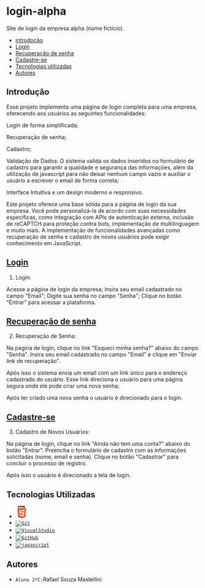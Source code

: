 # login-alpha
Site de login da empresa alpha (nome fictício).

* [introdoção](#introducao)
* [Login](#login)
* [Recuperação de senha](#recuperação-desenha)
* [Cadastre-se](#cadastre-se)
* [Tecnologias utilizadas](#tecnologias-utilizadas)
* [Autores](#autores)

## Introdução
Esse projeto implementa uma página de login completa para uma empresa, oferecendo aos usuários as seguintes funcionalidades:

Login de forma simplificada;

Recuperação de senha;

Cadastro;

Validação de Dados: O sistema valida os dados inseridos no formulário de cadastro para garantir a qualidade e segurança das informações, além da utilização de javascript para não deixar nenhum campo vazio e auxiliar o usuário a escrever o email de forma correta;

Interface Intuitiva e um design moderno e responsivo. 

Este projeto oferece uma base sólida para a página de login da sua empresa. Você pode personalizá-la de acordo com suas necessidades específicas, como integração com APIs de autenticação externa, inclusão de reCAPTCH para proteção contra bots, implementação de multilinguagem e muito mais.
A implementação de funcionalidades avançadas como recuperação de senha e cadastro de novos usuários pode exigir conhecimento em JavaScript.

## [Login](/login.hmtl)
1. Login:

Acesse a página de login da empresa;
Insira seu email cadastrado no campo "Email";
Digite sua senha no campo "Senha";
Clique no botão "Entrar" para acessar a plataforma.

## [Recuperação de senha](/esqueci.html)
2. Recuperação de Senha:

Na página de login, clique no link "Esqueci minha senha?" abaixo do campo "Senha".
Insira seu email cadastrado no campo "Email" e clique em "Enviar link de recuperação".

Após isso o sistema envia um email com um link único para o endereço cadastrado do usuário. Esse link
direciona o usuário para uma página segura onde ele pode criar uma nova senha;

Após ter criado uma nova senha o usuário é direcionado para o login.

## [Cadastre-se](/cadastre-se.html)

3. Cadastro de Novos Usuários:

Na página de login, clique no link "Ainda não tem uma conta?" abaixo do botão "Entrar".
Preencha o formulário de cadastro com as informações solicitadas (nome, email e senha).
Clique no botão "Cadastrar" para concluir o processo de registro.

Após isso o usuário é direcionado a tela de login.

## Tecnologias Utilizadas
* [<code><img height="32" src="https://raw.githubusercontent.com/github/explore/80688e429a7d4ef2fca1e82350fe8e3517d3494d/topics/html/html.png" alt="HTML5"/></code>](https://developer.mozilla.org/pt-BR/docs/Web/HTML)
* [<code><img height="32" src="https://www.malwarebytes.com/wp-content/uploads/sites/2/2023/01/asset_upload_file97293_255583.jpg" alt="Git"/></code>](https://git-scm.com/)
* [<code><img height="32" src="https://img.shields.io/badge/VSCode-0078D4?style=for-the-badge&logo=visual%20studio%20code&logoColor=white" alt="VisualStudio"/></code>](https://code.visualstudio.com/)
* [<code><img height="32" src="https://img.shields.io/badge/GitHub-100000?style=for-the-badge&logo=github&logoColor=white" alt="GitHub"/></code>](https://github.com/)
* [<code><img height="32" src="https://upload.wikimedia.org/wikipedia/commons/thumb/9/99/Unofficial_JavaScript_logo_2.svg/1200px-Unofficial_JavaScript_logo_2.svg.png" alt="javascript"/></code>](https://developer.mozilla.org/pt-BR/docs/Web/JavaScript)
## Autores
* ``Aluno 2ºC:``Rafael Souza Mastellini

